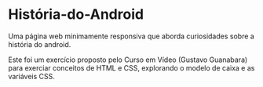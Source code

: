 # História-do-Android
Uma página web minimamente responsiva que aborda curiosidades sobre a história do android.

Este foi um exercício proposto pelo Curso em Vídeo (Gustavo Guanabara) para exerciar conceitos de HTML e CSS, explorando o modelo de caixa e as variáveis CSS.
